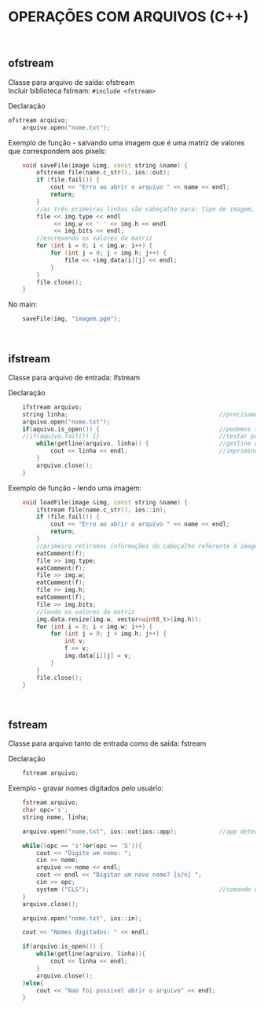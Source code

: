 # OPERAÇÕES COM ARQUIVOS (C++)

<br />

## ofstream

Classe para arquivo de saída: ofstream  
Incluir biblioteca fstream: `#include <fstream>`

Declaração
```c++
ofstream arquivo;
    arquivo.open("nome.txt");
```

Exemplo de função - salvando uma imagem que é uma matriz de valores que correspondem aos pixels:
```c++
    void saveFile(image &img, const string &name) {
        ofstream file(name.c_str(), ios::out);                                 //ios::out abre arquivo para operação de saída
        if (file.fail()) {
            cout << "Erro ao abrir o arquivo " << name << endl;
            return;
        }
        //as três primeiras linhas são cabeçalho para: tipo de imagem, largura, altura e range do tom do pixel
        file << img.type << endl
             << img.w << ' ' << img.h << endl
             << img.bits << endl;
        //escrevendo os valores da matriz
        for (int i = 0; i < img.w; i++) {
            for (int j = 0; j < img.h; j++) {
                file << +img.data[i][j] << endl;
            }
        }
        file.close();
    }
```

No main:
```c++
    saveFile(img, "imagem.pgm");
```

<br />

## ifstream

Classe para arquivo de entrada: ifstream  

Declaração
```c++
    ifstream arquivo;
    string linha;                                           //precisamos de uma variável para armazenar a linha lida
    arquivo.open("nome.txt");
    if(aquivo.is_open()) {                                  //podemos testar se o arquivo foi aberto e executar a leitura ou
    //if(aquivo.fail()) {}                                  //testar primeiro se deu erro na abertura do arquivo
        while(getline(arquivo, linha)) {                    //getline retorna a linha lida para o parâmetro fornecido; isto é, será armazenada na variável 'linha'
            cout << linha << endl;                          //imprimindo linha por linha
        }
        arquivo.close();
    }
```

Exemplo de função - lendo uma imagem:
```c++
    void loadFile(image &img, const string &name) {
        ifstream file(name.c_str(), ios::in);
        if (file.fail()) {
            cout << "Erro ao abrir o arquivo " << name << endl;
            return;
        }
        //primeiro retiramos informações do cabeçalho referente à imagem, que aparecem nas 3 primeiras linhas
        eatComment(f);
        file >> img.type;
        eatComment(f);
        file >> img.w;
        eatComment(f);
        file >> img.h;
        eatComment(f);
        file >> img.bits;
        //lendo os valores da matriz
        img.data.resize(img.w, vector<uint8_t>(img.h));
        for (int i = 0; i < img.w; i++) {
            for (int j = 0; j < img.h; j++) {
                int v;
                f >> v;
                img.data[i][j] = v;
            }
        }
        file.close();
    }
```

<br />

## fstream

Classe para arquivo tanto de entrada como de saída: fstream  

Declaração
```c++
    fstream arquivo;
```

Exemplo - gravar nomes digitados pelo usuário:
```c++
    fstream arquivo;
    char opc='s';
    string nome, linha;

    arquivo.open("nome.txt", ios::out|ios::app);            //app determina que novas entradas sejam adicionadas ao arquivo, de forma que não sobrescrevam conteúdos anteriores

    while((opc == 's')or(opc == 'S')){
        cout << "Digite um nome: ";
        cin >> nome;
        arquivo << nome << endl;
        cout << endl << "Digitar um novo nome? [s/n] ";
        cin >> opc;
        system ("CLS");                                     //comando do Windows de saída
    }
    arquivo.close();

    arquivo.open("nome.txt", ios::in);

    cout << "Nomes digitados: " << endl;

    if(arquivo.is_open()) {
        while(getline(aqruivo, linha)){
            cout << linha << endl;
        }
        arquivo.close();
    }else{
        cout << "Nao foi possivel abrir o arquivo" << endl;
    }
```

<br />
